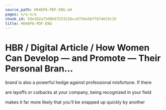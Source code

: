 ```yaml
---
source_path: H046PA-PDF-ENG.md
pages: n/a-n/a
chunk_id: 5de102a75d0b97253226cc675da3bff874633c15
title: H046PA-PDF-ENG
---
```

# HBR / Digital Article / How Women Can Develop — and Promote — Their Personal Bran…

brand is also a powerful hedge against professional misfortune. If there

are layoﬀs or cutbacks at your company, being recognized in your ﬁeld

makes it far more likely that you’ll be snapped up quickly by another
